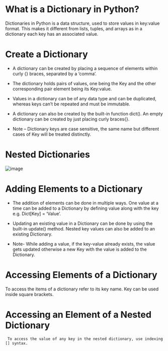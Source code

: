 # What is a Dictionary in Python?
Dictionaries in Python is a data structure, used to store values in key:value format. This makes it different from lists, tuples, and arrays as in a dictionary each key has an associated value.
# Create a Dictionary
  * A dictionary can be created by placing a sequence of elements within curly {} braces, separated by a ‘comma’.
  
  * The dictionary holds pairs of values, one being the Key and the other corresponding pair element being its Key:value.
  
  * Values in a dictionary can be of any data type and can be duplicated, whereas keys can’t be repeated and must be immutable.
  * A dictionary can also be created by the built-in function dict(). An empty dictionary can be created by just placing curly braces{}.
  * Note – Dictionary keys are case sensitive, the same name but different cases of Key will be treated distinctly. 
# Nested Dictionaries
![image](https://github.com/PrithivRaaj/LearnPython/assets/111727780/ce827d35-7c26-4151-8dab-d2f0bdfaa147)
# Adding Elements to a Dictionary
 * The addition of elements can be done in multiple ways. One value at a time can be added to a Dictionary by defining value along with the key e.g. Dict[Key] = ‘Value’.
 
 * Updating an existing value in a Dictionary can be done by using the built-in update() method. Nested key values can also be added to an existing Dictionary.
   
 * Note- While adding a value, if the key-value already exists, the value gets updated otherwise a new Key with the value is added to the Dictionary.
# Accessing Elements of a Dictionary
To access the items of a dictionary refer to its key name. Key can be used inside square brackets. 
   # Accessing an Element of a Nested Dictionary
     To access the value of any key in the nested dictionary, use indexing [] syntax.
